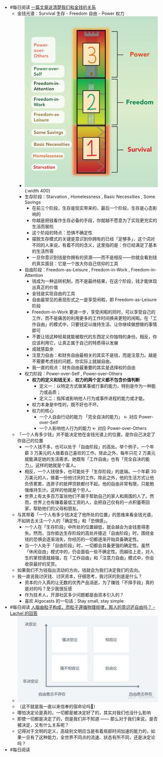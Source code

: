 - #每日阅读 [一篇文章说清楚我们和金钱的关系](https://youzhiyouxing.cn/n/materials/875)
	- 金钱光谱：Survival 生存 - Freedom 自由 - Power 权力
		- ![image.png](../assets/image_1643594959533_0.png){:width 400}
		- 生存阶段：Starvation  ,  Homelessness , Basic Necessities , Some Savings
			- 在前三个阶段，生存是现实带来的，最后一个阶段，生存是心态影响的
			- 你越是把钱看作生存必备的手段，你就越不愿意为了实现更充实的生活而冒险
			- 这个阶段的特点：恐惧不确定性
			- 摆脱生存模式的关键是意识到你拥有的已经「足够多」，这个词对不同的人来说，有着不同的含义，这里指的是：你已经满足了基本的生活所需
			- 一旦你意识到钱是你拥有的资源——而不是相反——你就会看到钱的真实面目：它是一个放大你自己信仰的工具
		- 自由阶段：Freedom-as-Leisure , Freedom-in-Work , Freedom-in-Attention
			- 钱成为一种运转机制，而不是最终结果，在这个阶段，钱才能体现出真正的价值
			- 金钱是实现自由的工具
			- 自由最常见的表现形式之一是享受闲暇，即 Freedom-as-Leisure 阶段
			- Freedom-in-Work 更进一步，享受闲暇的同时，可以享受自己的工作，而不是痛苦的利用更多的工作时间换来更短的闲暇。在「工作自由」的模式中，只要钱足以维持生活、让你继续做想做的事情即可
			- 不要让钱这种轻易就能被取代的东西定义你独特的身份。相反，你应该利用它，让真正属于自己的特质得以发展
			- 成就感盈余
			- 注意力自由：和财务自由最相关的其实不是钱，而是注意力。越是不需要考虑钱的问题，你实际上就越自由。
			- 我一直的观点：财务自由最重要的其实是选择权的自由
		- 权力阶段：Power-over-Self , Power-over-Others
			- **权力的定义和钱无关**，**权力的两个定义都不包含价值判断**
				- 定义一：以特定方式做某事或行事的能力，特别是作为一种能力或品质；
				- 定义二：指挥或影响他人行为或事件进程的能力或才能。
			- 权力本身是中性的，既不好也不坏。
			- 权力的核心
				- 一个人自由行动的能力 「完全自决的能力」 <- 对应 Power-over-Self
				- 一个人影响他人行为的能力                                     <- 对应 Power-over-Others
	- 「一个人有多少钱」并不能决定他在金钱光谱上的位置，是你自己决定了你自己的位置
		- 一个人钱不多，也可以处于「自由阶段」的高处。举个例子，一个年薪 3 万美元的人做着自己喜欢的工作。除此之外，每年只花 2 万美元就能满足她的生活需求。她既有「工作自由」也有「完全自决的能力」。这样的她就是个富人。
		- 相反，一个人钱很多，也可能处于「生存阶段」的底端。一个年薪 30 万美元的人，做着一份他讨厌的工作。除此之外，他的生活方式让他负债累累，连房子的抵押贷款都付不起。他的自由非常有限，只能勉强维持生计。这样的他就是个穷人。
		- 世界上有太多百万富翁他们不屑于帮助自己的家人和周围的人了。然而，世界上也有赚着最低工资的人，会把自己仅有的一点积蓄寄回家，帮助他们的父母和朋友。
	- 与其带着「一个人有多少钱决定了他所处的位置」的思维来看金钱光谱，不如转去关注一个人的「确定性」和「恐惧感」。
		- 一个人在「生存阶段」中所处的位置越低，就会越会为金钱患得患失。然而，当你抵达生存阶段的高处并接近「自由阶段」时，围绕金钱的恐惧会逐渐消失，你经历的一切都逐渐开始具备确定性。
		- 当一个人处于「自由阶段」时，一切都会具备更强的确定性。虽然「休闲自由」模式中的，仍会面临一些不确定性。而越往上走，对人生的掌控感就越强，在「工作自由」和「注意力自由」模式中，你会收获最好的奖赏。
	- 如果我们不为钱指出流动的方向，钱就会为我们决定我们的去向。
	- 我一直说我讨厌钱、讨厌资本，仔细思考，我讨厌的到底是什么？
		- 资本的介入真的让无数的优秀产品消逝，为了赚钱「不择手段」真的是对的吗？至少我很反感
		- 作为技术人，开源社区多少问题都是由资本引入的？
		- 喜欢 Algocasts 的一句话：Stay small, stay simple
- #每日阅读 [人脑由粒子构成，而粒子遵循物理规律，那人的意识还自由吗？ - Lachel 的回答](https://www.zhihu.com/question/450868629/answer/1837323762)
	- ![image.png](../assets/image_1643596611751_0.png)
	- （这不就是我一直以来信奉的宿命论吗🌚）
	- 哪怕决定论是真的，一切都是被决定好了的，其实对我们也没什么影响
	- 即使一切都是决定了的，但是我们并不知道 —— 那么对于我们来说，是否被决定，又有什么关系呢？
	- 记得对于文明的定义，高级别文明应当是有着局部时间加速的能力的，如果一旦有了这种能力，全世界不同点的流速、状态有所不同，还是决定论吗？
- #每日阅读